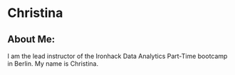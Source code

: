 # Christina

## About Me:
I am the lead instructor of the Ironhack Data Analytics Part-Time bootcamp in Berlin.
My name is Christina.
